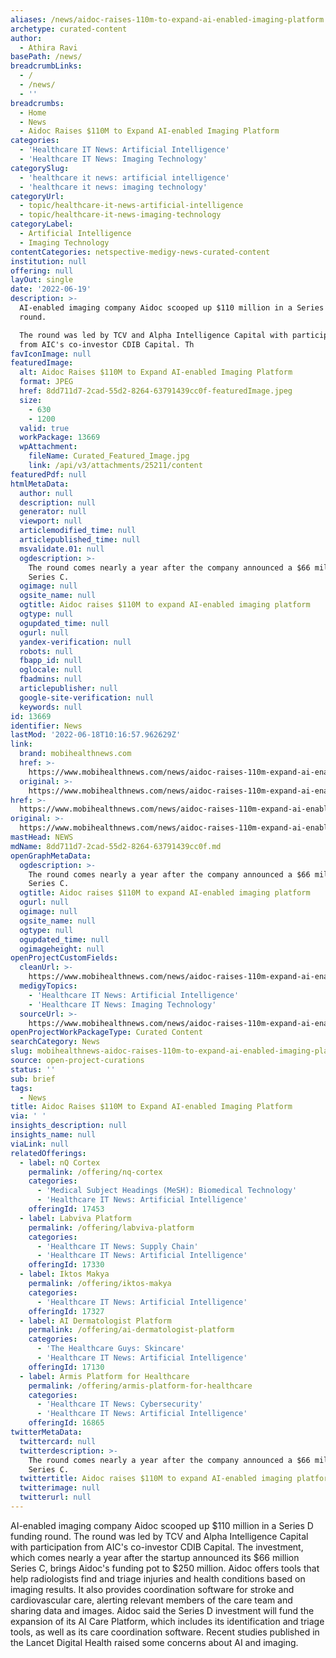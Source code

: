 ```yaml
---
aliases: /news/aidoc-raises-110m-to-expand-ai-enabled-imaging-platform
archetype: curated-content
author:
  - Athira Ravi
basePath: /news/
breadcrumbLinks:
  - /
  - /news/
  - ''
breadcrumbs:
  - Home
  - News
  - Aidoc Raises $110M to Expand AI-enabled Imaging Platform
categories:
  - 'Healthcare IT News: Artificial Intelligence'
  - 'Healthcare IT News: Imaging Technology'
categorySlug:
  - 'healthcare it news: artificial intelligence'
  - 'healthcare it news: imaging technology'
categoryUrl:
  - topic/healthcare-it-news-artificial-intelligence
  - topic/healthcare-it-news-imaging-technology
categoryLabel:
  - Artificial Intelligence
  - Imaging Technology
contentCategories: netspective-medigy-news-curated-content
institution: null
offering: null
layOut: single
date: '2022-06-19'
description: >-
  AI-enabled imaging company Aidoc scooped up $110 million in a Series D funding
  round.

  The round was led by TCV and Alpha Intelligence Capital with participation
  from AIC's co-investor CDIB Capital. Th
favIconImage: null
featuredImage:
  alt: Aidoc Raises $110M to Expand AI-enabled Imaging Platform
  format: JPEG
  href: 8dd711d7-2cad-55d2-8264-63791439cc0f-featuredImage.jpeg
  size:
    - 630
    - 1200
  valid: true
  workPackage: 13669
  wpAttachment:
    fileName: Curated_Featured_Image.jpg
    link: /api/v3/attachments/25211/content
featuredPdf: null
htmlMetaData:
  author: null
  description: null
  generator: null
  viewport: null
  articlemodified_time: null
  articlepublished_time: null
  msvalidate.01: null
  ogdescription: >-
    The round comes nearly a year after the company announced a $66 million
    Series C.
  ogimage: null
  ogsite_name: null
  ogtitle: Aidoc raises $110M to expand AI-enabled imaging platform
  ogtype: null
  ogupdated_time: null
  ogurl: null
  yandex-verification: null
  robots: null
  fbapp_id: null
  oglocale: null
  fbadmins: null
  articlepublisher: null
  google-site-verification: null
  keywords: null
id: 13669
identifier: News
lastMod: '2022-06-18T10:16:57.962629Z'
link:
  brand: mobihealthnews.com
  href: >-
    https://www.mobihealthnews.com/news/aidoc-raises-110m-expand-ai-enabled-imaging-platform
  original: >-
    https://www.mobihealthnews.com/news/aidoc-raises-110m-expand-ai-enabled-imaging-platform
href: >-
  https://www.mobihealthnews.com/news/aidoc-raises-110m-expand-ai-enabled-imaging-platform
original: >-
  https://www.mobihealthnews.com/news/aidoc-raises-110m-expand-ai-enabled-imaging-platform
mastHead: NEWS
mdName: 8dd711d7-2cad-55d2-8264-63791439cc0f.md
openGraphMetaData:
  ogdescription: >-
    The round comes nearly a year after the company announced a $66 million
    Series C.
  ogtitle: Aidoc raises $110M to expand AI-enabled imaging platform
  ogurl: null
  ogimage: null
  ogsite_name: null
  ogtype: null
  ogupdated_time: null
  ogimageheight: null
openProjectCustomFields:
  cleanUrl: >-
    https://www.mobihealthnews.com/news/aidoc-raises-110m-expand-ai-enabled-imaging-platform
  medigyTopics:
    - 'Healthcare IT News: Artificial Intelligence'
    - 'Healthcare IT News: Imaging Technology'
  sourceUrl: >-
    https://www.mobihealthnews.com/news/aidoc-raises-110m-expand-ai-enabled-imaging-platform
openProjectWorkPackageType: Curated Content
searchCategory: News
slug: mobihealthnews-aidoc-raises-110m-to-expand-ai-enabled-imaging-platform
source: open-project-curations
status: ''
sub: brief
tags:
  - News
title: Aidoc Raises $110M to Expand AI-enabled Imaging Platform
via: ' '
insights_description: null
insights_name: null
viaLink: null
relatedOfferings:
  - label: nQ Cortex
    permalink: /offering/nq-cortex
    categories:
      - 'Medical Subject Headings (MeSH): Biomedical Technology'
      - 'Healthcare IT News: Artificial Intelligence'
    offeringId: 17453
  - label: Labviva Platform
    permalink: /offering/labviva-platform
    categories:
      - 'Healthcare IT News: Supply Chain'
      - 'Healthcare IT News: Artificial Intelligence'
    offeringId: 17330
  - label: Iktos Makya
    permalink: /offering/iktos-makya
    categories:
      - 'Healthcare IT News: Artificial Intelligence'
    offeringId: 17327
  - label: AI Dermatologist Platform
    permalink: /offering/ai-dermatologist-platform
    categories:
      - 'The Healthcare Guys: Skincare'
      - 'Healthcare IT News: Artificial Intelligence'
    offeringId: 17130
  - label: Armis Platform for Healthcare
    permalink: /offering/armis-platform-for-healthcare
    categories:
      - 'Healthcare IT News: Cybersecurity'
      - 'Healthcare IT News: Artificial Intelligence'
    offeringId: 16865
twitterMetaData:
  twittercard: null
  twitterdescription: >-
    The round comes nearly a year after the company announced a $66 million
    Series C.
  twittertitle: Aidoc raises $110M to expand AI-enabled imaging platform
  twitterimage: null
  twitterurl: null
---
```

<p>AI-enabled imaging company Aidoc scooped up $110 million in a Series D funding round.
The round was led by TCV and Alpha Intelligence Capital with participation from AIC's co-investor CDIB Capital. The investment, which comes nearly a year after the startup announced its $66 million Series C, brings Aidoc's funding pot to $250 million. Aidoc offers tools that help radiologists find and triage injuries and health conditions based on imaging results. It also provides coordination software for stroke and cardiovascular care, alerting relevant members of the care team and sharing data and images.&nbsp;Aidoc said the Series D investment will fund the expansion of its AI Care Platform, which includes its identification and triage tools, as well as its care coordination software.
Recent studies published in the Lancet Digital Health raised some concerns about AI and imaging.</p>